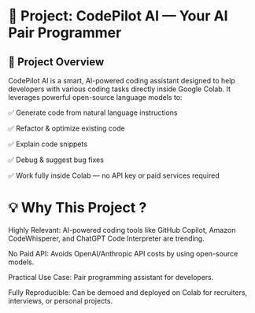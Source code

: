 # 🚀 Project: CodePilot AI — Your AI Pair Programmer
## 🎯 Project Overview
CodePilot AI is a smart, AI-powered coding assistant designed to help developers with various coding tasks directly inside Google Colab.
It leverages powerful open-source language models to:

✅ Generate code from natural language instructions

✅ Refactor & optimize existing code

✅ Explain code snippets

✅ Debug & suggest bug fixes

✅ Work fully inside Colab — no API key or paid services required

# 💡 Why This Project ?
Highly Relevant: AI-powered coding tools like GitHub Copilot, Amazon CodeWhisperer, and ChatGPT Code Interpreter are trending.

No Paid API: Avoids OpenAI/Anthropic API costs by using open-source models.

Practical Use Case: Pair programming assistant for developers.

Fully Reproducible: Can be demoed and deployed on Colab for recruiters, interviews, or personal projects.



